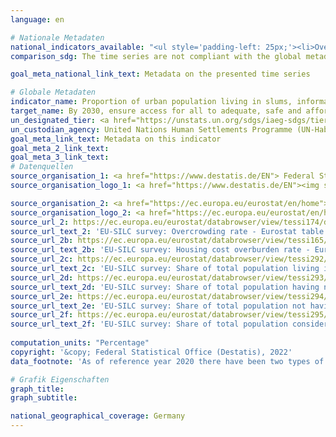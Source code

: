 ```yaml
---
language: en    

# Nationale Metadaten    
national_indicators_available: "<ul style='padding-left: 25px;'><li>Overcrowding rate</li> <li> Housing cost overburden rate</li> <li> Population living in a dwelling with a leaking roof, damp walls, floors or foundation, or rot in window frames or floor</li> <li> Population having neither a bath, nor a shower in their dwelling</li> <li> Population not having indoor flushing toilet for the sole use of their household</li> <li> Population considering their dwelling as too dark</li></ul>"    
comparison_sdg: The time series are not compliant with the global metadata, but provide additional information.    

goal_meta_national_link_text: Metadata on the presented time series    

# Globale Metadaten    
indicator_name: Proportion of urban population living in slums, informal settlements or inadequate housing    
target_name: By 2030, ensure access for all to adequate, safe and affordable housing and basic services and upgrade slums    
un_designated_tier: <a href="https://unstats.un.org/sdgs/iaeg-sdgs/tier-classification/" title="Click here for more information on the UN tier classification."  target="_blank">Tier I</a>    
un_custodian_agency: United Nations Human Settlements Programme (UN-Habitat)    
goal_meta_link_text: Metadata on this indicator    
goal_meta_2_link_text:     
goal_meta_3_link_text:         
# Datenquellen
source_organisation_1: <a href="https://www.destatis.de/EN"> Federal Statistical Office (Destatis) </a>
source_organisation_logo_1: <a href="https://www.destatis.de/EN"><img src="https://g205sdgs.github.io/sdg-indicators/public/OrgImgEn/destatis.png" alt="Logo destatis" style="height:60px; width:148px"/></a>

source_organisation_2: <a href="https://ec.europa.eu/eurostat/en/home"> Statistical office of the European Union (Eurostat) </a>
source_organisation_logo_2: <a href="https://ec.europa.eu/eurostat/en/home"><img src="https://g205sdgs.github.io/sdg-indicators/public/OrgImgEn/eurostat.png" alt="Logo eurostat" style="height:60px; width:148px"/></a>
source_url_2: https://ec.europa.eu/eurostat/databrowser/view/tessi174/default/table?lang=en
source_url_text_2: 'EU-SILC survey: Overcrowding rate - Eurostat table [TESSI174]'
source_url_2b: https://ec.europa.eu/eurostat/databrowser/view/tessi165/default/table?lang=en
source_url_text_2b: 'EU-SILC survey: Housing cost overburden rate - Eurostat table [TESSI165]'
source_url_2c: https://ec.europa.eu/eurostat/databrowser/view/tessi292/default/table?lang=en
source_url_text_2c: 'EU-SILC survey: Share of total population living in a dwelling with a leaking roof, damp walls, floors or foundation, or rot in window frames or floor - Eurostat table [TESSI292]'
source_url_2d: https://ec.europa.eu/eurostat/databrowser/view/tessi293/default/table?lang=en
source_url_text_2d: 'EU-SILC survey: Share of total population having neither a bath, nor a shower in their dwelling - Eurostat table [TESSI293]'
source_url_2e: https://ec.europa.eu/eurostat/databrowser/view/tessi294/default/table?lang=en
source_url_text_2e: 'EU-SILC survey: Share of total population not having indoor flushing toilet for the sole use of their household - Eurostat table [TESSI294]'
source_url_2f: https://ec.europa.eu/eurostat/databrowser/view/tessi295/default/table?lang=en
source_url_text_2f: 'EU-SILC survey: Share of total population considering their dwelling as too dark - Eurostat table [TESSI295]'
    
computation_units: "Percentage"    
copyright: '&copy; Federal Statistical Office (Destatis), 2022'    
data_footnote: 'As of reference year 2020 there have been two types of results: first and final results. The results currently shown are final results. The "Leben in Europa" survey (German name of the European Union Statistics on Income and Living Conditions - EU-SILC), which was conducted separately in the past, was integrated as a subsample into the microcensus in 2020. Comparing the data of reference year 2020 with those of previous years is not possible (break in the time series) as the voluntary survey was changed over to a partly compulsory survey and the composition of the sample was changed.'    

# Grafik Eigenschaften    
graph_title: 
graph_subtitle:     

national_geographical_coverage: Germany    
---
```


<span></span>